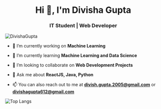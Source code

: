 <h1 align="center">Hi 👋, I'm Divisha Gupta</h1>
<h3 align="center">IT Student | Web Developer</h3>

<p align="left"> <img src="https://komarev.com/ghpvc/?username=divisha6&label=Profile%20views&color=0e75b6&style=flat-square&label=PROFILE+VIEWS" alt="DivishaGupta" /> </p>

- 🔭 I’m currently working on **Machine Learning**

- 🌱 I’m currently learning **Machine Learning and Data Science**

- 👯 I’m looking to collaborate on **Web Development Projects**

- 💬 Ask me about **ReactJS, Java, Python**

- 📫 You can also reach out to me at **divish.gupta.2005@gmail.com** or **divishagupta612@gmail.com**


 ![Top Langs](https://github-readme-stats.vercel.app/api/top-langs/?username=myusername&hide=javascript,css,scss,html&theme=tokyonight)
